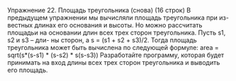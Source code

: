 Упражнение 22. Площадь треугольника (снова)
(16 строк)
В предыдущем упражнении мы вычисляли площадь треугольника при из-
вестных длинах его основания и высоты. Но можно рассчитать площадьи на основании длин всех трех сторон треугольника. Пусть s1, s2 и s3 – дли-
ны сторон, а s = (s1 + s2 + s3)/2. Тогда площадь треугольника может быть
вычислена по следующей формуле:
area = sqrt(s*(s-s1) * (s-s2) * s(s-s3))
Разработайте программу, которая будет принимать на вход длины всех
трех сторон треугольника и выводить его площадь.